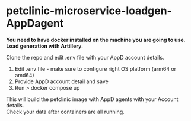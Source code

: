 # petclinic-microservice-loadgen-AppDagent


**You need to have docker installed on the machine you are going to use**.  
              **Load generation with Artillery**.  

Clone the repo and edit .env file with your AppD account details.  
1. Edit .env file - make sure to configure right OS platform (arm64 or amd64)
2. Provide AppD account detail and save
3. Run > docker compose up

This will build the petclinic image with AppD agents with your Account details.  
Check your data after containers are all running.

